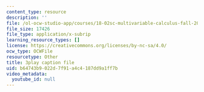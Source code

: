 ```yaml
---
content_type: resource
description: ''
file: /ol-ocw-studio-app/courses/18-02sc-multivariable-calculus-fall-2010/b64743b9022d7f91a4c4187dd9a1ff7b_-PGcTRLh1u4.srt
file_size: 17426
file_type: application/x-subrip
learning_resource_types: []
license: https://creativecommons.org/licenses/by-nc-sa/4.0/
ocw_type: OCWFile
resourcetype: Other
title: 3play caption file
uid: b64743b9-022d-7f91-a4c4-187dd9a1ff7b
video_metadata:
  youtube_id: null
---
```

